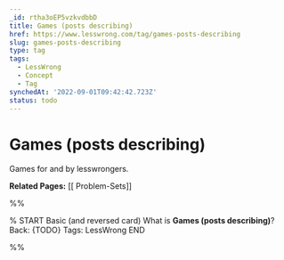 ```yaml
---
_id: rtha3oEP5vzkvdbbD
title: Games (posts describing)
href: https://www.lesswrong.com/tag/games-posts-describing
slug: games-posts-describing
type: tag
tags:
  - LessWrong
  - Concept
  - Tag
synchedAt: '2022-09-01T09:42:42.723Z'
status: todo
---
```


# Games (posts describing)

Games for and by lesswrongers.

**Related Pages:** [[ Problem-Sets]]


%%

% START
Basic (and reversed card)
What is **Games (posts describing)**?
Back: {TODO}
Tags: LessWrong
END
<!--ID: 1663157002054-->


%%
	
